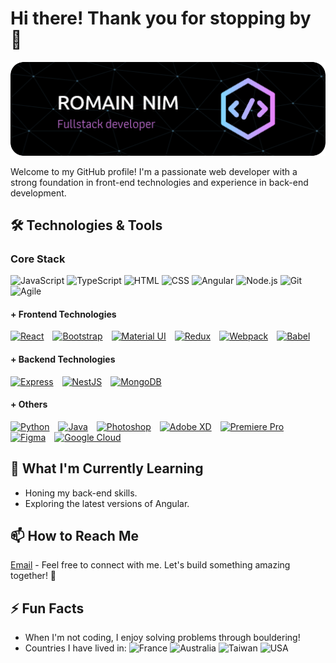 # Hi there! Thank you for stopping by 👋

![Header](./github-header-image6.png)

Welcome to my GitHub profile! I'm a passionate web developer with a strong foundation in front-end technologies and experience in back-end development.

## 🛠️ Technologies & Tools 
### Core Stack
![JavaScript](https://img.shields.io/badge/-JavaScript-333333?style=for-the-badge&logo=javascript)
![TypeScript](https://img.shields.io/badge/-TypeScript-3178C6?style=for-the-badge&logo=typescript&logoColor=white)
![HTML](https://img.shields.io/badge/-HTML-E34F26?style=for-the-badge&logo=html5&logoColor=white)
![CSS](https://img.shields.io/badge/-CSS-1572B6?style=for-the-badge&logo=css3&logoColor=white)
![Angular](https://img.shields.io/badge/-Angular-DD0031?style=for-the-badge&logo=angular&logoColor=white)
![Node.js](https://img.shields.io/badge/-Node.js-339933?style=for-the-badge&logo=node.js&logoColor=white)
![Git](https://img.shields.io/badge/-Git-F05032?style=for-the-badge&logo=git&logoColor=white)
![Agile](https://img.shields.io/badge/-Agile-333333?style=for-the-badge&logo=agile)

#### + Frontend Technologies
<a href="https://reactjs.org/" target="_blank" rel="noreferrer" title="React"><img src="https://raw.githubusercontent.com/danielcranney/readme-generator/main/public/icons/skills/react-colored.svg" width="36" height="36" alt="React" style="margin-right: 10px;" /></a>
<a href="https://getbootstrap.com/" target="_blank" rel="noreferrer" title="Bootstrap"><img src="https://raw.githubusercontent.com/danielcranney/readme-generator/main/public/icons/skills/bootstrap-colored.svg" width="36" height="36" alt="Bootstrap" style="margin-right: 10px;" /></a>
<a href="https://mui.com/" target="_blank" rel="noreferrer" title="Material UI"><img src="https://raw.githubusercontent.com/danielcranney/readme-generator/main/public/icons/skills/materialui-colored.svg" width="36" height="36" alt="Material UI" style="margin-right: 10px;" /></a>
<a href="https://redux.js.org/" target="_blank" rel="noreferrer" title="Redux"><img src="https://raw.githubusercontent.com/danielcranney/readme-generator/main/public/icons/skills/redux-colored.svg" width="36" height="36" alt="Redux" style="margin-right: 10px;" /></a>
<a href="https://webpack.js.org/" target="_blank" rel="noreferrer" title="Webpack"><img src="https://raw.githubusercontent.com/danielcranney/readme-generator/main/public/icons/skills/webpack-colored.svg" width="36" height="36" alt="Webpack" style="margin-right: 10px;" /></a>
<a href="https://babeljs.io/" target="_blank" rel="noreferrer" title="Babel"><img src="https://raw.githubusercontent.com/danielcranney/readme-generator/main/public/icons/skills/babel-colored.svg" width="36" height="36" alt="Babel" style="margin-right: 10px;" /></a>

#### + Backend Technologies
<a href="https://expressjs.com/" target="_blank" rel="noreferrer" title="Express"><img src="https://raw.githubusercontent.com/danielcranney/readme-generator/main/public/icons/skills/express-colored.svg" width="36" height="36" alt="Express" style="margin-right: 10px;" /></a>
<a href="https://docs.nestjs.com/" target="_blank" rel="noreferrer" title="NestJS"><img src="https://raw.githubusercontent.com/danielcranney/readme-generator/main/public/icons/skills/nestjs-colored.svg" width="36" height="36" alt="NestJS" style="margin-right: 10px;" /></a>
<a href="https://www.mongodb.com/" target="_blank" rel="noreferrer" title="MongoDB"><img src="https://raw.githubusercontent.com/danielcranney/readme-generator/main/public/icons/skills/mongodb-colored.svg" width="36" height="36" alt="MongoDB" style="margin-right: 10px;" /></a>

#### + Others
<a href="https://www.python.org/" target="_blank" rel="noreferrer" title="Python"><img src="https://raw.githubusercontent.com/danielcranney/readme-generator/main/public/icons/skills/python-colored.svg" width="36" height="36" alt="Python" style="margin-right: 10px;" /></a>
<a href="https://www.oracle.com/java/" target="_blank" rel="noreferrer" title="Java"><img src="https://raw.githubusercontent.com/danielcranney/readme-generator/main/public/icons/skills/java-colored.svg" width="36" height="36" alt="Java" style="margin-right: 10px;" /></a>
<a href="https://www.adobe.com/uk/products/photoshop.html" target="_blank" rel="noreferrer" title="Photoshop"><img src="https://raw.githubusercontent.com/danielcranney/readme-generator/main/public/icons/skills/photoshop-colored.svg" width="36" height="36" alt="Photoshop" style="margin-right: 10px;" /></a>
<a href="https://www.adobe.com/uk/products/xd.html" target="_blank" rel="noreferrer" title="Adobe XD"><img src="https://raw.githubusercontent.com/danielcranney/readme-generator/main/public/icons/skills/xd-colored.svg" width="36" height="36" alt="Adobe XD" style="margin-right: 10px;" /></a>
<a href="https://www.adobe.com/uk/products/premiere.html" target="_blank" rel="noreferrer" title="Premiere Pro"><img src="https://raw.githubusercontent.com/danielcranney/readme-generator/main/public/icons/skills/premierepro-colored.svg" width="36" height="36" alt="Premiere Pro" style="margin-right: 10px;" /></a>
<a href="https://www.figma.com/" target="_blank" rel="noreferrer" title="Figma"><img src="https://raw.githubusercontent.com/danielcranney/readme-generator/main/public/icons/skills/figma-colored.svg" width="36" height="36" alt="Figma" style="margin-right: 10px;" /></a>
<a href="https://cloud.google.com/" target="_blank" rel="noreferrer" title="Google Cloud"><img src="https://raw.githubusercontent.com/danielcranney/readme-generator/main/public/icons/skills/googlecloud-colored.svg" width="36" height="36" alt="Google Cloud" style="margin-right: 10px;" /></a>

## 🌱 What I'm Currently Learning

- Honing my back-end skills.
- Exploring the latest versions of Angular.

## 📫 How to Reach Me
[Email](mailto:contact@romain-nim.com) - Feel free to connect with me. Let's build something amazing together! 🚀

## ⚡ Fun Facts

- When I'm not coding, I enjoy solving problems through bouldering!
- Countries I have lived in: <img src="https://upload.wikimedia.org/wikipedia/en/thumb/c/c3/Flag_of_France.svg/1200px-Flag_of_France.svg.png" width="20" title="France"/> <img src="https://upload.wikimedia.org/wikipedia/commons/thumb/b/b9/Flag_of_Australia.svg/1280px-Flag_of_Australia.svg.png" width="20" title="Australia"/> <img src="https://upload.wikimedia.org/wikipedia/commons/thumb/7/72/Flag_of_the_Republic_of_China.svg/1200px-Flag_of_the_Republic_of_China.svg.png" width="20" title="Taiwan"/> <img src="https://upload.wikimedia.org/wikipedia/en/thumb/a/a4/Flag_of_the_United_States.svg/1920px-Flag_of_the_United_States.svg.png" width="20" title="USA"/>



